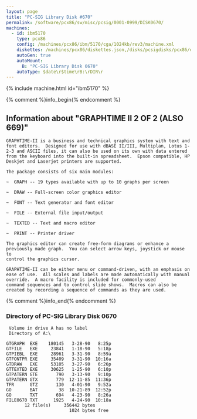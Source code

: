 ```yaml
---
layout: page
title: "PC-SIG Library Disk #670"
permalink: /software/pcx86/sw/misc/pcsig/0001-0999/DISK0670/
machines:
  - id: ibm5170
    type: pcx86
    config: /machines/pcx86/ibm/5170/cga/1024kb/rev3/machine.xml
    diskettes: /machines/pcx86/diskettes.json,/disks/pcsigdisks/pcx86/diskettes.json
    autoGen: true
    autoMount:
      B: "PC-SIG Library Disk 0670"
    autoType: $date\r$time\rB:\rDIR\r
---
```


{% include machine.html id="ibm5170" %}

{% comment %}info_begin{% endcomment %}

## Information about "GRAPHTIME II 2 OF 2 (ALSO 669)"

    GRAPHTIME-II is a business and technical graphics system with text and
    font editors.  Designed for use with dBASE II/III, Multiplan, Lotus 1-
    2-3 and ASCII files, it can also be used on its own with data entered
    from the keyboard into the built-in spreadsheet.  Epson compatible, HP
    Deskjet and Laserjet printers are supported.
    
    The package consists of six main modules:
    
    ~  GRAPH -- 19 types available with up to 10 graphs per screen
    
    ~  DRAW -- Full-screen color graphics editor
    
    ~  FONT -- Text generator and font editor
    
    ~  FILE -- External file input/output
    
    ~  TEXTED -- Text and macro editor
    
    ~  PRINT -- Printer driver
    
    The graphics editor can create free-form diagrams or enhance a
    previously made graph.  You can select arrow keys, joystick or mouse to
    control the graphics cursor.
    
    GRAPHTIME-II can be either menu or command-driven, with an emphasis on
    ease of use.  All scales and labels are made automatically with manual
    override.  A macro facility is included for commonly-used
    command sequences and to control slide shows.  Macros can also be
    created by recording a sequence of commands as they are used.
{% comment %}info_end{% endcomment %}


### Directory of PC-SIG Library Disk 0670

     Volume in drive A has no label
     Directory of A:\

    GTGRAPH  EXE    180145   3-28-90   8:25p
    GTFILE   EXE     23841   1-18-90   5:18p
    GTPIEBL  EXE     28961   3-31-90   8:59a
    GTFONTPR EXE     35409   3-31-90  10:16a
    GTDRAW   EXE     53105   3-27-90   6:26p
    GTTEXTED EXE     30625   1-25-90   6:10p
    GTPATERN GTE       790   3-13-90   9:10p
    GTPATERN GTX       779  12-11-85  11:36p
    TFR      GTZ       130   4-01-90   9:52a
    GO       BAT        38  10-21-89  12:52p
    GO       TXT       694   4-23-90   8:26a
    FILE0670 TXT      1925   4-24-90  10:18a
           12 file(s)     356442 bytes
                            1024 bytes free
